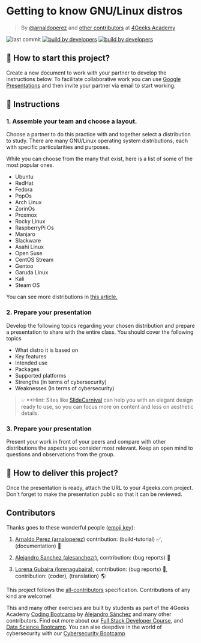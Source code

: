 # Getting to know GNU/Linux distros

<!-- hide -->
> By [@arnaldoperez](https://github.com/arnaldoperez) and [other contributors](https://github.com/4GeeksAcademy/gettintg-to-know-linux-distros/graphs/contributors) at [4Geeks Academy](https://4geeksacademy.co/)

![last commit](https://img.shields.io/github/last-commit/4geeksacademy/gettintg-to-know-linux-distros)
[![build by developers](https://img.shields.io/badge/build_by-Developers-blue)](https://4geeks.com)
[![build by developers](https://img.shields.io/twitter/follow/4geeksacademy?style=social&logo=twitter)](https://twitter.com/4geeksacademy)

<!-- endhide -->

## 🌱 How to start this project?

Create a new document to work with your partner to develop the instructions below. To facilitate collaborative work you can use [Google Presentations](slides.new) and then invite your partner via email to start working.

## 📝 Instructions

### 1. Assemble your team and choose a layout.

Choose a partner to do this practice with and together select a distribution to study. There are many GNU/Linux operating system distributions, each with specific particularities and purposes.

While you can choose from the many that exist, here is a list of some of the most popular ones.

- Ubuntu
- RedHat
- Fedora
- PopOs
- Arch Linux
- ZorinOs
- Proxmox
- Rocky Linux
- RaspberryPi Os
- Manjaro
- Slackware
- Asahi Linux
- Open Suse
- CentOS Stream
- Gentoo
- Garuda Linux
- Kali
- Steam OS

You can see more distributions in [this article.](https://en.wikipedia.org/wiki/List_of_Linux_distributions)

### 2. Prepare your presentation

Develop the following topics regarding your chosen distribution and prepare a presentation to share with the entire class. You should cover the following topics

- What distro it is based on
- Key features
- Intended use
- Packages
- Supported platforms
- Strengths (in terms of cybersecurity)
- Weaknesses (In terms of cybersecurity)

>💡 **Hint: Sites like [SlideCarnival](https://www.slidescarnival.com/) can help you with an elegant design ready to use, so you can focus more on content and less on aesthetic details.

### 3. Prepare your presentation

Present your work in front of your peers and compare with other distributions the aspects you consider most relevant. Keep an open mind to questions and observations from the group.

## 🚛 How to deliver this project?

Once the presentation is ready, attach the URL to your 4geeks.com project. Don't forget to make the presentation public so that it can be reviewed.

<!-- hide -->
## Contributors

Thanks goes to these wonderful people ([emoji key](https://github.com/kentcdodds/all-contributors#emoji-key)):

1. [Arnaldo Perez (arnaloperez)](https://github.com/arnaloperez) contribution: (build-tutorial) ✅, (documentation) 📖
  
2. [Alejandro Sanchez (alesanchezr)](https://github.com/alesanchezr),  contribution: (bug reports) 🐛

3. [Lorena Gubaira (lorenagubaira)](https://github.com/lorenagubaira), contribution: (bug reports) 🐛, contribution: (coder), (translation) 🌎

This project follows the [all-contributors](https://github.com/kentcdodds/all-contributors) specification. Contributions of any kind are welcome!

This and many other exercises are built by students as part of the 4Geeks Academy [Coding Bootcamp](https://4geeksacademy.com/us/coding-bootcamp) by [Alejandro Sánchez](https://twitter.com/alesanchezr) and many other contributors. Find out more about our [Full Stack Developer Course](https://4geeksacademy.com/us/coding-bootcamps/part-time-full-stack-developer), and  [Data Science Bootcamp](https://4geeksacademy.com/us/coding-bootcamps/datascience-machine-learning). You can alse deepdive in the world of cybersecurity with our [Cybersecurity Bootcamp](https://4geeksacademy.com/us/coding-bootcamps/cybersecurity)
<!-- endhide -->